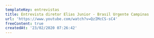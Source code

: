 ```yaml
---
templateKey: entrevistas
title: Entrevista diretor Elias Junior - Brasil Urgente Campinas
url: 'https://www.youtube.com/watch?v=QzIMcCS-sC4'
freeContent: true
createdAt: '23/02/2020 07:26:42'
---
```


